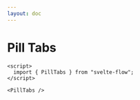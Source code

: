 ```yaml
---
layout: doc
---
```


<script>
  import { PillTabs } from "$lib/index";
</script>

<h1 class="text-3xl w-full dark:text-white">Pill Tabs</h1>

```svelte
<script>
  import { PillTabs } from "svelte-flow";
</script>

<PillTabs />

```

<div class="container mx-auto p-8">
  <PillTabs />
</div>
